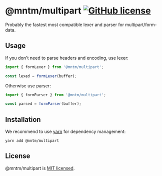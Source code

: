 # @mntm/multipart [![GitHub license](https://img.shields.io/badge/license-MIT-blue.svg)](https://github.com/maxi-team/multipart/blob/master/LICENSE)

Probably the fastest most compatible lexer and parser for multipart/form-data.

## Usage

If you don't need to parse headers and encoding, use lexer:

```js
import { formLexer } from '@mntm/multipart';

const lexed = formLexer(buffer);
```

Otherwise use parser:

```js
import { formParser } from '@mntm/multipart';

const parsed = formParser(buffer);
```

## Installation

We recommend to use [yarn](https://classic.yarnpkg.com/en/docs/install/) for dependency management:

```shell
yarn add @mntm/multipart
```

## License

@mntm/multipart is [MIT licensed](./LICENSE).
